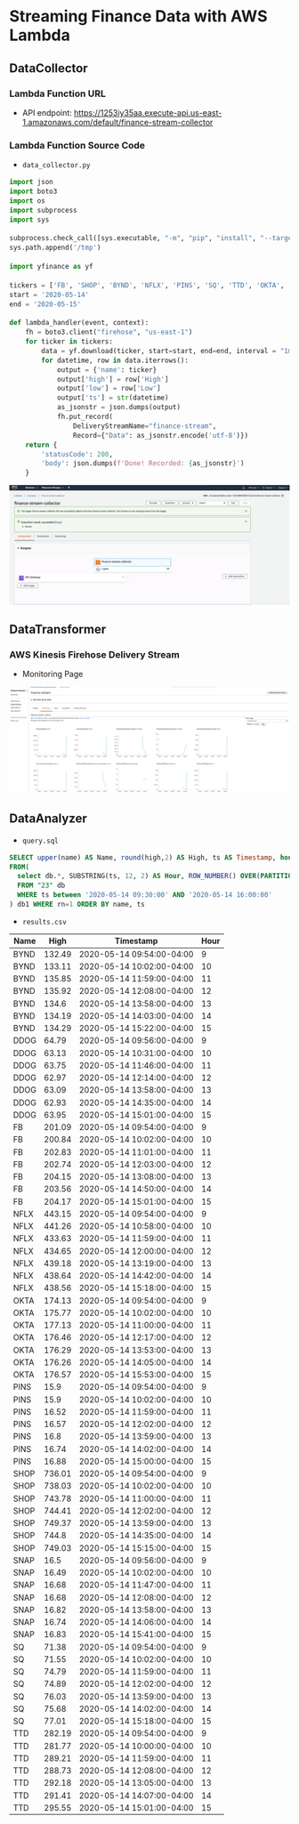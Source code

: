 # Streaming Finance Data with AWS Lambda

## DataCollector

### Lambda Function URL

- API endpoint: https://1253iy35aa.execute-api.us-east-1.amazonaws.com/default/finance-stream-collector

### Lambda Function Source Code

- `data_collector.py`

```py
import json
import boto3
import os
import subprocess
import sys

subprocess.check_call([sys.executable, "-m", "pip", "install", "--target", "/tmp", 'yfinance'])
sys.path.append('/tmp')

import yfinance as yf

tickers = ['FB', 'SHOP', 'BYND', 'NFLX', 'PINS', 'SQ', 'TTD', 'OKTA', 'SNAP', 'DDOG']
start = '2020-05-14'
end = '2020-05-15'

def lambda_handler(event, context):
    fh = boto3.client("firehose", "us-east-1")
    for ticker in tickers:
        data = yf.download(ticker, start=start, end=end, interval = "1m")
        for datetime, row in data.iterrows():
            output = {'name': ticker}
            output['high'] = row['High']
            output['low'] = row['Low']
            output['ts'] = str(datetime)
            as_jsonstr = json.dumps(output)
            fh.put_record(
                DeliveryStreamName="finance-stream", 
                Record={"Data": as_jsonstr.encode('utf-8')})
    return {
        'statusCode': 200,
        'body': json.dumps(f'Done! Recorded: {as_jsonstr}')
    }
```

![](assets/lambda.png)

## DataTransformer

### AWS Kinesis Firehose Delivery Stream 

- Monitoring Page

![](assets/kinesis.png)


## DataAnalyzer

- `query.sql`

```sql
SELECT upper(name) AS Name, round(high,2) AS High, ts AS Timestamp, hour AS Hour
FROM(
  select db.*, SUBSTRING(ts, 12, 2) AS Hour, ROW_NUMBER() OVER(PARTITION BY name, SUBSTRING(ts, 12, 2) ORDER BY high) AS rn
  FROM "23" db
  WHERE ts between '2020-05-14 09:30:00' AND '2020-05-14 16:00:00'
) db1 WHERE rn=1 ORDER BY name, ts
```

- `results.csv`

|  Name  |  High    |  Timestamp                  |  Hour  |
|--------|----------|-----------------------------|--------|
|  BYND  |  132.49  |  2020-05-14 09:54:00-04:00  |  9     |
|  BYND  |  133.11  |  2020-05-14 10:02:00-04:00  |  10    |
|  BYND  |  135.85  |  2020-05-14 11:59:00-04:00  |  11    |
|  BYND  |  135.92  |  2020-05-14 12:08:00-04:00  |  12    |
|  BYND  |  134.6   |  2020-05-14 13:58:00-04:00  |  13    |
|  BYND  |  134.19  |  2020-05-14 14:03:00-04:00  |  14    |
|  BYND  |  134.29  |  2020-05-14 15:22:00-04:00  |  15    |
|  DDOG  |  64.79   |  2020-05-14 09:56:00-04:00  |  9     |
|  DDOG  |  63.13   |  2020-05-14 10:31:00-04:00  |  10    |
|  DDOG  |  63.75   |  2020-05-14 11:46:00-04:00  |  11    |
|  DDOG  |  62.97   |  2020-05-14 12:14:00-04:00  |  12    |
|  DDOG  |  63.09   |  2020-05-14 13:58:00-04:00  |  13    |
|  DDOG  |  62.93   |  2020-05-14 14:35:00-04:00  |  14    |
|  DDOG  |  63.95   |  2020-05-14 15:01:00-04:00  |  15    |
|  FB    |  201.09  |  2020-05-14 09:54:00-04:00  |  9     |
|  FB    |  200.84  |  2020-05-14 10:02:00-04:00  |  10    |
|  FB    |  202.83  |  2020-05-14 11:01:00-04:00  |  11    |
|  FB    |  202.74  |  2020-05-14 12:03:00-04:00  |  12    |
|  FB    |  204.15  |  2020-05-14 13:08:00-04:00  |  13    |
|  FB    |  203.56  |  2020-05-14 14:50:00-04:00  |  14    |
|  FB    |  204.17  |  2020-05-14 15:01:00-04:00  |  15    |
|  NFLX  |  443.15  |  2020-05-14 09:54:00-04:00  |  9     |
|  NFLX  |  441.26  |  2020-05-14 10:58:00-04:00  |  10    |
|  NFLX  |  433.63  |  2020-05-14 11:59:00-04:00  |  11    |
|  NFLX  |  434.65  |  2020-05-14 12:00:00-04:00  |  12    |
|  NFLX  |  439.18  |  2020-05-14 13:19:00-04:00  |  13    |
|  NFLX  |  438.64  |  2020-05-14 14:42:00-04:00  |  14    |
|  NFLX  |  438.56  |  2020-05-14 15:18:00-04:00  |  15    |
|  OKTA  |  174.13  |  2020-05-14 09:54:00-04:00  |  9     |
|  OKTA  |  175.77  |  2020-05-14 10:02:00-04:00  |  10    |
|  OKTA  |  177.13  |  2020-05-14 11:00:00-04:00  |  11    |
|  OKTA  |  176.46  |  2020-05-14 12:17:00-04:00  |  12    |
|  OKTA  |  176.29  |  2020-05-14 13:53:00-04:00  |  13    |
|  OKTA  |  176.26  |  2020-05-14 14:05:00-04:00  |  14    |
|  OKTA  |  176.57  |  2020-05-14 15:53:00-04:00  |  15    |
|  PINS  |  15.9    |  2020-05-14 09:54:00-04:00  |  9     |
|  PINS  |  15.9    |  2020-05-14 10:02:00-04:00  |  10    |
|  PINS  |  16.52   |  2020-05-14 11:59:00-04:00  |  11    |
|  PINS  |  16.57   |  2020-05-14 12:02:00-04:00  |  12    |
|  PINS  |  16.8    |  2020-05-14 13:59:00-04:00  |  13    |
|  PINS  |  16.74   |  2020-05-14 14:02:00-04:00  |  14    |
|  PINS  |  16.88   |  2020-05-14 15:00:00-04:00  |  15    |
|  SHOP  |  736.01  |  2020-05-14 09:54:00-04:00  |  9     |
|  SHOP  |  738.03  |  2020-05-14 10:02:00-04:00  |  10    |
|  SHOP  |  743.78  |  2020-05-14 11:00:00-04:00  |  11    |
|  SHOP  |  744.41  |  2020-05-14 12:02:00-04:00  |  12    |
|  SHOP  |  749.37  |  2020-05-14 13:59:00-04:00  |  13    |
|  SHOP  |  744.8   |  2020-05-14 14:35:00-04:00  |  14    |
|  SHOP  |  749.03  |  2020-05-14 15:15:00-04:00  |  15    |
|  SNAP  |  16.5    |  2020-05-14 09:56:00-04:00  |  9     |
|  SNAP  |  16.49   |  2020-05-14 10:02:00-04:00  |  10    |
|  SNAP  |  16.68   |  2020-05-14 11:47:00-04:00  |  11    |
|  SNAP  |  16.68   |  2020-05-14 12:08:00-04:00  |  12    |
|  SNAP  |  16.82   |  2020-05-14 13:58:00-04:00  |  13    |
|  SNAP  |  16.74   |  2020-05-14 14:06:00-04:00  |  14    |
|  SNAP  |  16.83   |  2020-05-14 15:41:00-04:00  |  15    |
|  SQ    |  71.38   |  2020-05-14 09:54:00-04:00  |  9     |
|  SQ    |  71.55   |  2020-05-14 10:02:00-04:00  |  10    |
|  SQ    |  74.79   |  2020-05-14 11:59:00-04:00  |  11    |
|  SQ    |  74.89   |  2020-05-14 12:02:00-04:00  |  12    |
|  SQ    |  76.03   |  2020-05-14 13:59:00-04:00  |  13    |
|  SQ    |  75.68   |  2020-05-14 14:02:00-04:00  |  14    |
|  SQ    |  77.01   |  2020-05-14 15:18:00-04:00  |  15    |
|  TTD   |  282.19  |  2020-05-14 09:54:00-04:00  |  9     |
|  TTD   |  281.77  |  2020-05-14 10:00:00-04:00  |  10    |
|  TTD   |  289.21  |  2020-05-14 11:59:00-04:00  |  11    |
|  TTD   |  288.73  |  2020-05-14 12:08:00-04:00  |  12    |
|  TTD   |  292.18  |  2020-05-14 13:05:00-04:00  |  13    |
|  TTD   |  291.41  |  2020-05-14 14:07:00-04:00  |  14    |
|  TTD   |  295.55  |  2020-05-14 15:01:00-04:00  |  15    |
